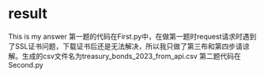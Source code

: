 # result
This is my answer
第一题的代码在First.py中，在做第一题时request请求时遇到了SSL证书问题，下载证书后还是无法解决，所以我只做了第三布和第四步请谅解。生成的csv文件名为treasury_bonds_2023_from_api.csv
第二题代码在Second.py
